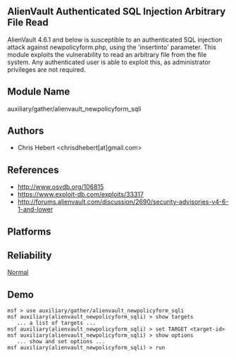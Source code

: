 ## AlienVault Authenticated SQL Injection Arbitrary File Read

AlienVault 4.6.1 and below is susceptible to an 
authenticated SQL injection attack against 
newpolicyform.php, using the 'insertinto' parameter. This 
module exploits the vulnerability to read an arbitrary file 
from the file system. Any authenticated user is able to 
exploit this, as administrator privileges are not required.


## Module Name
auxiliary/gather/alienvault_newpolicyform_sqli

## Authors
* Chris Hebert <chrisdhebert[at]gmail.com>


## References
* http://www.osvdb.org/106815
* https://www.exploit-db.com/exploits/33317
* http://forums.alienvault.com/discussion/2690/security-advisories-v4-6-1-and-lower




## Platforms


## Reliability
[Normal](https://github.com/rapid7/metasploit-framework/wiki/Exploit-Ranking)

## Demo

```
msf > use auxiliary/gather/alienvault_newpolicyform_sqli
msf auxiliary(alienvault_newpolicyform_sqli) > show targets
   ... a list of targets ...
msf auxiliary(alienvault_newpolicyform_sqli) > set TARGET <target-id>
msf auxiliary(alienvault_newpolicyform_sqli) > show options
   ... show and set options ...
msf auxiliary(alienvault_newpolicyform_sqli) > run
```
    
    